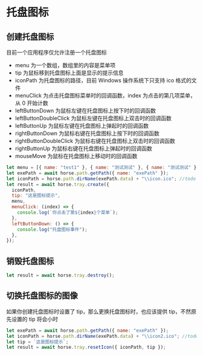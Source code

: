 # 托盘图标

## 创建托盘图标

目前一个应用程序仅允许注册一个托盘图标

- menu 为一个数组，数组里的内容是菜单项
- tip 为鼠标移到托盘图标上面是显示的提示信息
- iconPath 为托盘图标的路径，目前 Windows 操作系统下只支持 ico 格式的文件
- menuClick 为点击托盘图标菜单时的回调函数，index 为点击的第几项菜单，从 0 开始计数
- leftButtonDown 为鼠标左键在托盘图标上按下时的回调函数
- leftButtonDoubleClick 为鼠标左键在托盘图标上双击时的回调函数
- leftButtonUp 为鼠标左键在托盘图标上弹起时的回调函数
- rightButtonDown 为鼠标右键在托盘图标上按下时的回调函数
- rightButtonDoubleClick 为鼠标右键在托盘图标上双击时的回调函数
- rightButtonUp 为鼠标右键在托盘图标上弹起时的回调函数
- mouseMove 为鼠标在托盘图标上移动时的回调函数

```js
let menu = [{ name: "test1" }, { name: "测试测试" }, { name: "测试测试" }];
let exePath = await horse.path.getPath({ name: "exePath" });
let iconPath = horse.path.dirName(exePath.data) + "\\icon.ico"; //todo
let result = await horse.tray.create({
  iconPath,
  tip: "这是图标提示",
  menu,
  menuClick: (index) => {
    console.log(`你点击了第${index}个菜单`);
  },
  leftButtonDown: () => {
    console.log("托盘图标事件");
  },
});
```

## 销毁托盘图标

```js
let result = await horse.tray.destroy();
```

## 切换托盘图标的图像

如果你创建托盘图标时设置了 tip，那么更换托盘图标时，也应该提供 tip，不然原先设置的 tip 将会小时

```js
let exePath = await horse.path.getPath({ name: "exePath" });
let iconPath = horse.path.dirName(exePath.data) + "\\icon2.ico"; //todo
let tip = `这是图标提示`;
let result = await horse.tray.resetIcon({ iconPath, tip });
```
